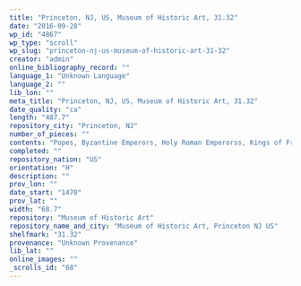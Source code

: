 ```yaml
---
title: "Princeton, NJ, US, Museum of Historic Art, 31.32"
date: "2016-09-28"
wp_id: "4867"
wp_type: "scroll"
wp_slug: "princeton-nj-us-museum-of-historic-art-31-32"
creator: "admin"
online_bibliography_record: ""
language_1: "Unknown Language"
language_2: ""
lib_lon: ""
meta_title: "Princeton, NJ, US, Museum of Historic Art, 31.32"
date_quality: "ca"
length: "487.7"
repository_city: "Princeton, NJ"
number_of_pieces: ""
contents: "Popes, Byzantine Emperors, Holy Roman Emperorss, Kings of France, England and Jerusalem, circles with names and pictures."
completed: ""
repository_nation: "US"
orientation: "H"
description: ""
prov_lon: ""
date_start: "1470"
prov_lat: ""
width: "68.7"
repository: "Museum of Historic Art"
repository_name_and_city: "Museum of Historic Art, Princeton NJ US"
shelfmark: "31.32"
provenance: "Unknown Provenance"
lib_lat: ""
online_images: ""
_scrolls_id: "68"
---
```



